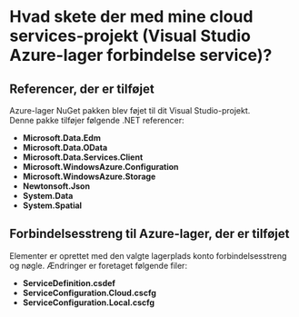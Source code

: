 <properties
    pageTitle="Hvad skete der med mine skyen tjenesten project? | Microsoft Azure | Visual Studio forbundne tjenester"
    description="I denne artikel beskrives, hvad sker der i et cloud services-projekt, når forbindelsen til en Azure lagerplads konto ved hjælp af Visual Studio forbundne tjenester"
    services="storage"
    documentationCenter=""
    authors="TomArcher"
    manager="douge"
    editor=""/>

<tags
    ms.service="storage"
    ms.workload="web"
    ms.tgt_pltfrm="vs-what-happened"
    ms.devlang="na"
    ms.topic="article"
    ms.date="08/15/2016"
    ms.author="tarcher"/>

# <a name="what-happened-to-my-cloud-services-project-visual-studio-azure-storage-connected-service"></a>Hvad skete der med mine cloud services-projekt (Visual Studio Azure-lager forbindelse service)?

## <a name="references-added"></a>Referencer, der er tilføjet

Azure-lager NuGet pakken blev føjet til dit Visual Studio-projekt.  
Denne pakke tilføjer følgende .NET referencer:

- **Microsoft.Data.Edm**
- **Microsoft.Data.OData**
- **Microsoft.Data.Services.Client**
- **Microsoft.WindowsAzure.Configuration**
- **Microsoft.WindowsAzure.Storage**
- **Newtonsoft.Json**
- **System.Data**
- **System.Spatial**

## <a name="connection-string-for-azure-storage-added"></a>Forbindelsesstreng til Azure-lager, der er tilføjet
Elementer er oprettet med den valgte lagerplads konto forbindelsesstreng og nøgle. Ændringer er foretaget følgende filer:

- **ServiceDefinition.csdef**
- **ServiceConfiguration.Cloud.cscfg**
- **ServiceConfiguration.Local.cscfg**
